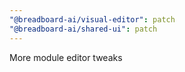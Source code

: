 ```yaml
---
"@breadboard-ai/visual-editor": patch
"@breadboard-ai/shared-ui": patch
---
```


More module editor tweaks
